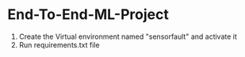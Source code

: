 # End-To-End-ML-Project


1. Create the Virtual environment named "sensorfault" and activate it
2. Run requirements.txt file
